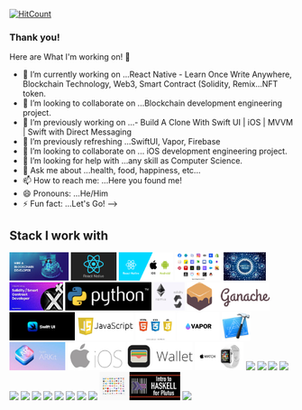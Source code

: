 [![HitCount](http://hits.dwyl.com/rogerbay/rogerbay.svg)](http://hits.dwyl.com/rogerbay/rogerbay)

### Thank you! 

Here are What I'm working on! 👋

- 🔭 I’m currently working on ...React Native - Learn Once Write Anywhere, Blockchain Technology, Web3, Smart Contract (Solidity, Remix...NFT token.
- 👯 I’m looking to collaborate on ...Blockchain development engineering project.
- 🔭 I’m previously working on ...- Build A Clone With Swift UI | iOS  | MVVM | Swift  with Direct Messaging
- 🌱 I’m previously refreshing ...SwiftUI, Vapor, Firebase
- 👯 I’m looking to collaborate on ... iOS development engineering project.
- 🤔 I’m looking for help with ...any skill as Computer Science.
- 💬 Ask me about ...health, food, happiness, etc...
- 📫 How to reach me: ...Here you found me!
- 😄 Pronouns: ...He/Him
- ⚡ Fun fact: ...Let's Go!
-->

## Stack I work with
<code><img height="50" src="https://github.com/rogerbay/image-public/blob/master/HireABlockchainDeveloper.jpeg"></code>
<code><img height="50" src="https://github.com/rogerbay/image-public/blob/master/react-native.png"></code>
<code><img height="50" src="https://github.com/rogerbay/image-public/blob/master/react_native_vs_native_apps.png"></code>
<code><img height="50" src="https://github.com/rogerbay/image-public/blob/master/CompanyUseReactNative.jpeg"></code>
<code><img height="50" src="https://github.com/rogerbay/image-public/blob/master/BlockchainTech.jpg"></code>
<code><img height="50" src="https://github.com/rogerbay/image-public/blob/master/SmartContractSolidityLogo.jpg"></code>
<code><img height="50" src="https://github.com/rogerbay/image-public/blob/master/Python.png"></code>
<code><img height="50" src="https://github.com/rogerbay/image-public/blob/master/SolidityRemix.png"></code>
<code><img height="50" src="https://github.com/rogerbay/image-public/blob/master/Ganache.png"></code>
<code><img height="50" src="https://github.com/rogerbay/image-public/blob/master/swiftui2.png"></code>
<code><img height="50" src="https://github.com/rogerbay/image-public/blob/master/javascript.png"></code>
<code><img height="50" src="https://github.com/rogerbay/image-public/blob/master/htmlcssjs.jpg"></code>
<code><img height="50" src="https://github.com/rogerbay/image-public/blob/master/vapor2.png"></code>
<code><img height="50" src="https://github.com/rogerbay/image-public/blob/master/xcode.png"></code>
<code><img height="50" src="https://github.com/rogerbay/image-public/blob/master/arkit.jpg"></code>
<code><img height="50" src="https://github.com/rogerbay/image-public/blob/master/iOSApple.jpg"></code>
<code><img height="50" src="https://github.com/rogerbay/image-public/blob/master/applewallet.jpg"></code>
<code><img height="50" src="https://github.com/rogerbay/image-public/blob/master/applewatch.jpg"></code>
<code><img height="50" src="https://www.vectorlogo.zone/logos/postgresql/postgresql-horizontal.svg"></code>
<code><img height="50" src="https://www.vectorlogo.zone/logos/firebase/firebase-icon.svg"></code>
<code><img height="50" src="https://www.vectorlogo.zone/logos/firebase/firebase-ar21.svg"></code>
<code><img height="50" src="https://www.vectorlogo.zone/logos/mysql/mysql-horizontal.svg"></code>
<code><img height="50" src="https://www.vectorlogo.zone/logos/sqlite/sqlite-ar21.svg"></code>
<code><img height="50" src="https://www.vectorlogo.zone/logos/nodejs/nodejs-horizontal.svg"></code>
<code><img height="50" src="https://www.vectorlogo.zone/logos/github/github-ar21.svg"></code>
<code><img height="50" src="https://www.vectorlogo.zone/logos/getpostman/getpostman-ar21.svg"></code>
<code><img height="50" src="https://www.vectorlogo.zone/logos/git-scm/git-scm-ar21.svg"></code>
<code><img height="50" src="https://www.vectorlogo.zone/logos/apache/apache-official.svg"></code>
<code><img height="50" src="https://www.vectorlogo.zone/logos/linux/linux-ar21.svg"></code>
<code><img height="50" src="https://www.vectorlogo.zone/logos/ubuntu/ubuntu-ar21.svg"></code>
<code><img height="50" src="https://github.com/rogerbay/image-public/blob/master/developer-sticker.jpg"></code>
<code><img height="50" src="https://github.com/rogerbay/image-public/blob/master/Haskell_Plutus.jpg"></code>
<code><img height="50" src="https://www.vectorlogo.zone/logos/swift/swift-horizontal.svg"></code>




